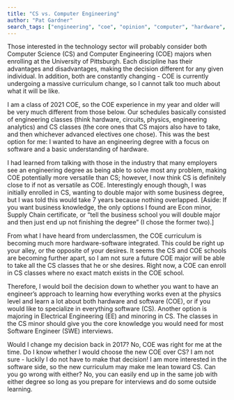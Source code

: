 ```yaml
---
title: "CS vs. Computer Engineering"
author: "Pat Gardner"
search_tags: ["engineering", "coe", "opinion", "computer", "hardware", "circuits"]
---
```


Those interested in the technology sector will probably consider both Computer Science (CS) and Computer Engineering (COE) majors when enrolling at the University of Pittsburgh. Each discipline has their advantages and disadvantages, making the decision different for any given individual. In addition, both are constantly changing - COE is currently undergoing a massive curriculum change, so I cannot talk too much about what it will be like. 

I am a class of 2021 COE, so the COE experience in my year and older will be very much different from those below. Our schedules basically consisted of engineering classes (think hardware, circuits, physics, engineering analytics) and CS classes (the core ones that CS majors also have to take, and then whichever advanced electives one chose). This was the best option for me: I wanted to have an engineering degree with a focus on software and a basic understanding of hardware. 

I had learned from talking with those in the industry that many employers see an engineering degree as being able to solve most any problem, making COE potentially more versatile than CS; however, I now think CS is definitely close to if not as versatile as COE. Interestingly enough though, I was initially enrolled in CS, wanting to double major with some business degree, but I was told this would take 7 years because nothing overlapped. [Aside: If you want business knowledge, the only options I found are Econ minor, Supply Chain certificate, or “tell the business school you will double major and then just end up not finishing the degree” (I chose the former two).]

From what I have heard from underclassmen, the COE curriculum is becoming much more hardware-software integrated. This could be right up your alley, or the opposite of your desires. It seems the CS and COE schools are becoming further apart, so I am not sure a future COE major will be able to take all the CS classes that he or she desires. Right now, a COE can enroll in CS classes where no exact match exists in the COE school. 

Therefore, I would boil the decision down to whether you want to have an engineer’s approach to learning how everything works even at the physics level and learn a lot about both hardware and software (COE), or if you would like to specialize in everything software (CS). Another option is majoring in Electrical Engineering (EE) and minoring in CS. The classes in the CS minor should give you the core knowledge you would need for most Software Engineer (SWE) interviews. 

Would I change my decision back in 2017? No, COE was right for me at the time. 
Do I know whether I would choose the new COE over CS? I am not sure - luckily I do not have to make that decision! I am more interested in the software side, so the new curriculum may make me lean toward CS. 
Can you go wrong with either? No, you can easily end up in the same job with either degree so long as you prepare for interviews and do some outside learning. 

